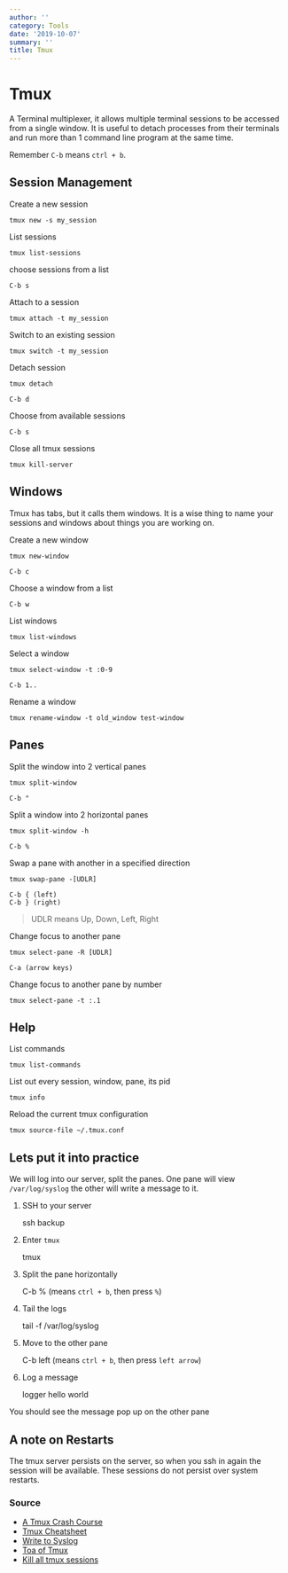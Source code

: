 ```yaml
---
author: ''
category: Tools
date: '2019-10-07'
summary: ''
title: Tmux
---
```

# Tmux

A Terminal multiplexer, it allows multiple terminal sessions to be accessed from a single window.
It is useful to detach processes from their terminals and run more than 1 command line program at the same time.

Remember `C-b` means `ctrl + b`.

## Session Management

Create a new session

    tmux new -s my_session

List sessions

    tmux list-sessions

choose sessions from a list

    C-b s

Attach to a session

    tmux attach -t my_session

Switch to an existing session

    tmux switch -t my_session

Detach session

    tmux detach
    
    C-b d

Choose from available sessions

    C-b s

Close all tmux sessions

    tmux kill-server

## Windows

Tmux has tabs, but it calls them windows.
It is a wise thing to name your sessions and windows about things you are working on.

Create a new window

    tmux new-window
    
    C-b c

Choose a window from a list

    C-b w

List windows

    tmux list-windows

Select a window

    tmux select-window -t :0-9
    
    C-b 1..

Rename a window

    tmux rename-window -t old_window test-window

## Panes

Split the window into 2 vertical panes

    tmux split-window
    
    C-b "

Split a window into 2 horizontal panes

    tmux split-window -h
    
    C-b % 

Swap a pane with another in a specified direction

    tmux swap-pane -[UDLR]
    
    C-b { (left)
    C-b } (right)

> UDLR means Up, Down, Left, Right

Change focus to another pane

    tmux select-pane -R [UDLR]
    
    C-a (arrow keys)

Change focus to another pane by number

    tmux select-pane -t :.1

## Help

List commands

    tmux list-commands

List out every session, window, pane, its pid

    tmux info

Reload the current tmux configuration

    tmux source-file ~/.tmux.conf

## Lets put it into practice

We will log into our server, split the panes.
One pane will view `/var/log/syslog` the other will write a message to it.

1. SSH to your server

    ssh backup 

2. Enter `tmux`

    tmux

3. Split the pane horizontally

    C-b % (means `ctrl + b`, then press `%`)

4. Tail the logs

    tail -f /var/log/syslog

5. Move to the other pane

    C-b left (means `ctrl + b`, then press `left arrow`)

6. Log a message

    logger hello world

You should see the message pop up on the other pane

## A note on Restarts

The tmux server persists on the server, so when you ssh in again the session will be available.
These sessions do not persist over system restarts.

### Source

* [A Tmux Crash Course](https://thoughtbot.com/blog/a-tmux-crash-course)
* [Tmux Cheatsheet](https://gist.github.com/andreyvit/2921703)
* [Write to Syslog](https://www.cyberciti.biz/tips/howto-linux-unix-write-to-syslog.html)
* [Toa of Tmux](https://leanpub.com/the-tao-of-tmux/read)
* [Kill all tmux sessions](https://askubuntu.com/questions/868186/how-to-kill-all-tmux-sessions-or-at-least-multiple-sessions-from-the-cli)